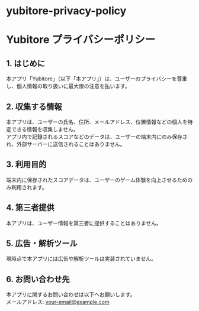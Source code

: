 # yubitore-privacy-policy
# Yubitore プライバシーポリシー

## 1. はじめに
本アプリ「Yubitore」（以下「本アプリ」）は、ユーザーのプライバシーを尊重し、個人情報の取り扱いに最大限の注意を払います。

## 2. 収集する情報
本アプリは、ユーザーの氏名、住所、メールアドレス、位置情報などの個人を特定できる情報を収集しません。  
アプリ内で記録されるスコアなどのデータは、ユーザーの端末内にのみ保存され、外部サーバーに送信されることはありません。

## 3. 利用目的
端末内に保存されたスコアデータは、ユーザーのゲーム体験を向上させるためのみ利用されます。

## 4. 第三者提供
本アプリは、ユーザー情報を第三者に提供することはありません。

## 5. 広告・解析ツール
現時点で本アプリには広告や解析ツールは実装されていません。

## 6. お問い合わせ先
本アプリに関するお問い合わせは以下へお願いします。  
メールアドレス: your-email@example.com
